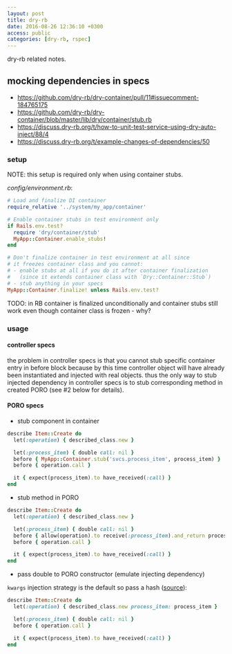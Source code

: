 ```yaml
---
layout: post
title: dry-rb
date: 2016-08-26 12:36:10 +0300
access: public
categories: [dry-rb, rspec]
---
```


dry-rb related notes.

<!-- more -->

## mocking dependencies in specs

- <https://github.com/dry-rb/dry-container/pull/11#issuecomment-184765175>
- <https://github.com/dry-rb/dry-container/blob/master/lib/dry/container/stub.rb>
- <https://discuss.dry-rb.org/t/how-to-unit-test-service-using-dry-auto-inject/88/4>
- <https://discuss.dry-rb.org/t/example-changes-of-dependencies/50>

### setup

NOTE: this setup is required only when using container stubs.

_config/environment.rb_:

```ruby
# Load and finalize DI container
require_relative '../system/my_app/container'

# Enable container stubs in test environment only
if Rails.env.test?
  require 'dry/container/stub'
  MyApp::Container.enable_stubs!
end

# Don't finalize container in test environment at all since
# it freezes container class and you cannot:
# - enable stubs at all if you do it after container finalization
#   (since it extends container class with `Dry::Container::Stub`)
# - stub anything in your specs
MyApp::Container.finalize! unless Rails.env.test?
```

TODO: in RB container is finalized unconditionally and container stubs
      still work even though container class is frozen - why?

### usage

#### controller specs

the problem in controller specs is that you cannot stub specific
container entry in before block because by this time controller object
will have already been instantiated and injected with real objects.
thus the only way to stub injected dependency in controller specs is
to stub corresponding method in created PORO (see #2 below for details).

#### PORO specs

- stub component in container

```ruby
describe Item::Create do
  let(:operation) { described_class.new }

  let(:process_item) { double call: nil }
  before { MyApp::Container.stub('svcs.process_item', process_item) }
  before { operation.call }

  it { expect(process_item).to have_received(:call) }
end
```

- stub method in PORO

```ruby
describe Item::Create do
  let(:operation) { described_class.new }

  let(:process_item) { double call: nil }
  before { allow(operation).to receive(:process_item).and_return process_item }
  before { operation.call }

  it { expect(process_item).to have_received(:call) }
end
```

- pass double to PORO constructor (emulate injecting dependency)

`kwargs` injection strategy is the default so pass a hash
([source](https://discuss.dry-rb.org/t/example-changes-of-dependencies/50/3)):

```ruby
describe Item::Create do
  let(:operation) { described_class.new process_item: process_item }

  let(:process_item) { double call: nil }
  before { operation.call }

  it { expect(process_item).to have_received(:call) }
end
```
